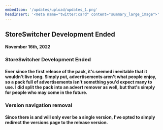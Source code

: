 ```yaml
---
embedIcon: '/updates/upload/updates_1.png'
headInsert: '<meta name="twitter:card" content="summary_large_image">'
---
```

## StoreSwitcher Development Ended
<div class="changelog-container"><h4>November 16th, 2022</h4><h3>StoreSwitcher Development Ended</h3><h4>Ever since the first release of the pack, it's seemed inevitable that it wouldn't live long. Simply put, advertisements aren't what people enjoy, so a pack full of advertisements isn't something you'd expect many to use. I did split the pack into an advert remover as well, but that's simply for people who may come in the future.</h4><h3 style="display:block">Version navigation removal</h3><h4>Since there is and will only ever be a single version, I've opted to simply redirect the versions page to the release version.</h4></div>
